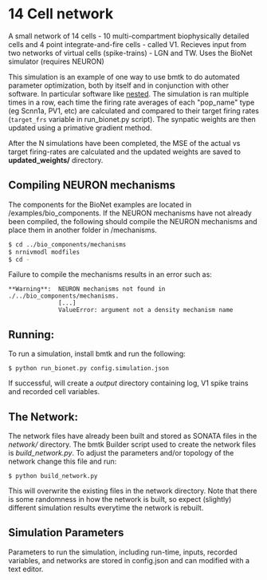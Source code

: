 # 14 Cell network

A small network of 14 cells - 10 multi-compartment biophysically detailed cells and 4 point integrate-and-fire cells -
called V1. Recieves input from two networks of virtual cells (spike-trains) - LGN and TW. Uses the BioNet simulator 
(requires NEURON)

This simulation is an example of one way to use bmtk to do automated parameter optimization, both by 
itself and in conjunction with other software. In particular software like [nested](https://github.com/neurosutras/nested).
The simulation is ran multiple times in a row, each time the firing rate averages of each "pop_name" type (eg Scnn1a,
PV1, etc) are calculated and compared to their target firing rates (```target_frs``` variable in run_bionet.py script).
The synpatic weights are then updated using a primative gradient method. 

After the N simulations have been completed, the MSE of the actual vs target firing-rates are calculated and the updated
weights are saved to **updated_weights/** directory.

## Compiling NEURON mechanisms
The components for the BioNet examples are located in /examples/bio_components. If the NEURON mechanisms have not already been compiled, the following should compile the NEURON mechanisms and place them in another folder in /mechanisms.

```bash
$ cd ../bio_components/mechanisms
$ nrnivmodl modfiles 
$ cd -
```
Failure to compile the mechanisms results in an error such as:
```
**Warning**:  NEURON mechanisms not found in ./../bio_components/mechanisms.
              [...]
              ValueError: argument not a density mechanism name
```

## Running:
To run a simulation, install bmtk and run the following:
```
$ python run_bionet.py config.simulation.json
```
If successful, will create a *output* directory containing log, V1 spike trains and recorded cell variables.

## The Network:
The network files have already been built and stored as SONATA files in the *network/* directory. The bmtk Builder
script used to create the network files is *build_network.py*. To adjust the parameters and/or topology of the network
change this file and run:
```
$ python build_network.py
```
This will overwrite the existing files in the network directory. Note that there is some randomness in how the network
is built, so expect (slightly) different simulation results everytime the network is rebuilt.

## Simulation Parameters
Parameters to run the simulation, including run-time, inputs, recorded variables, and networks are stored in config.json
and can modified with a text editor.





